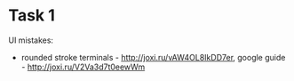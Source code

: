 Task 1
=====================

UI mistakes:
- rounded stroke terminals - http://joxi.ru/vAW4OL8IkDD7er, google guide - http://joxi.ru/V2Va3d7t0eewWm